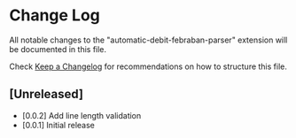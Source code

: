 # Change Log

All notable changes to the "automatic-debit-febraban-parser" extension will be documented in this file.

Check [Keep a Changelog](http://keepachangelog.com/) for recommendations on how to structure this file.

## [Unreleased]

- [0.0.2] Add line length validation
- [0.0.1] Initial release
